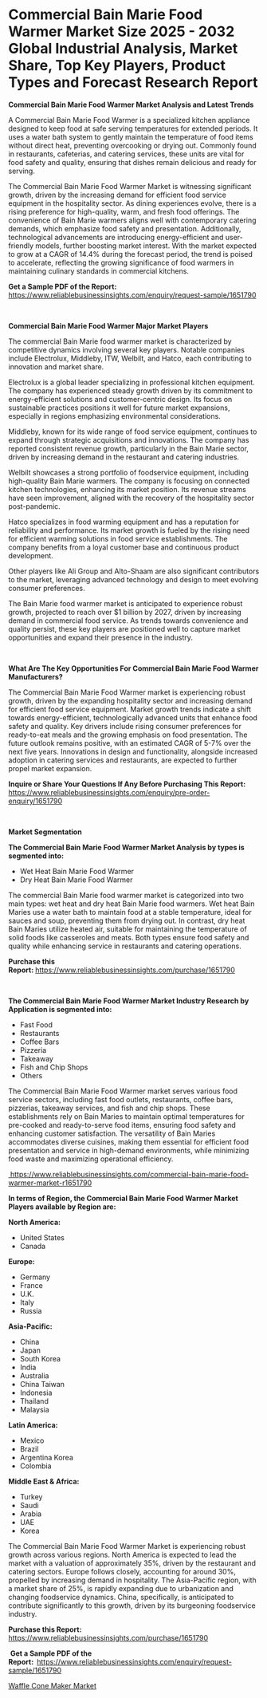 <p><h1>Commercial Bain Marie Food Warmer Market Size 2025 - 2032 Global Industrial Analysis, Market Share, Top Key Players, Product Types and Forecast Research Report</h1></p><p><strong>Commercial Bain Marie Food Warmer Market Analysis and Latest Trends</strong></p>
<p><p>A Commercial Bain Marie Food Warmer is a specialized kitchen appliance designed to keep food at safe serving temperatures for extended periods. It uses a water bath system to gently maintain the temperature of food items without direct heat, preventing overcooking or drying out. Commonly found in restaurants, cafeterias, and catering services, these units are vital for food safety and quality, ensuring that dishes remain delicious and ready for serving.</p><p>The Commercial Bain Marie Food Warmer Market is witnessing significant growth, driven by the increasing demand for efficient food service equipment in the hospitality sector. As dining experiences evolve, there is a rising preference for high-quality, warm, and fresh food offerings. The convenience of Bain Marie warmers aligns well with contemporary catering demands, which emphasize food safety and presentation. Additionally, technological advancements are introducing energy-efficient and user-friendly models, further boosting market interest. With the market expected to grow at a CAGR of 14.4% during the forecast period, the trend is poised to accelerate, reflecting the growing significance of food warmers in maintaining culinary standards in commercial kitchens.</p></p>
<p><strong>Get a Sample PDF of the Report:&nbsp;</strong> <a href="https://www.reliablebusinessinsights.com/enquiry/request-sample/1651790?utm_campaign=3352&utm_medium=2&utm_source=Github&utm_content=ia&utm_term=08042025&utm_id=commercial-bain-marie-food-warmer">https://www.reliablebusinessinsights.com/enquiry/request-sample/1651790</a></p>
<p>&nbsp;</p>
<p><strong>Commercial Bain Marie Food Warmer Major Market Players</strong></p>
<p><p>The commercial Bain Marie food warmer market is characterized by competitive dynamics involving several key players. Notable companies include Electrolux, Middleby, ITW, Welbilt, and Hatco, each contributing to innovation and market share.</p><p>Electrolux is a global leader specializing in professional kitchen equipment. The company has experienced steady growth driven by its commitment to energy-efficient solutions and customer-centric design. Its focus on sustainable practices positions it well for future market expansions, especially in regions emphasizing environmental considerations.</p><p>Middleby, known for its wide range of food service equipment, continues to expand through strategic acquisitions and innovations. The company has reported consistent revenue growth, particularly in the Bain Marie sector, driven by increasing demand in the restaurant and catering industries.</p><p>Welbilt showcases a strong portfolio of foodservice equipment, including high-quality Bain Marie warmers. The company is focusing on connected kitchen technologies, enhancing its market position. Its revenue streams have seen improvement, aligned with the recovery of the hospitality sector post-pandemic.</p><p>Hatco specializes in food warming equipment and has a reputation for reliability and performance. Its market growth is fueled by the rising need for efficient warming solutions in food service establishments. The company benefits from a loyal customer base and continuous product development.</p><p>Other players like Ali Group and Alto-Shaam are also significant contributors to the market, leveraging advanced technology and design to meet evolving consumer preferences.</p><p>The Bain Marie food warmer market is anticipated to experience robust growth, projected to reach over $1 billion by 2027, driven by increasing demand in commercial food service. As trends towards convenience and quality persist, these key players are positioned well to capture market opportunities and expand their presence in the industry.</p></p>
<p>&nbsp;</p>
<p><strong>What Are The Key Opportunities For Commercial Bain Marie Food Warmer Manufacturers?</strong></p>
<p><p>The Commercial Bain Marie Food Warmer market is experiencing robust growth, driven by the expanding hospitality sector and increasing demand for efficient food service equipment. Market growth trends indicate a shift towards energy-efficient, technologically advanced units that enhance food safety and quality. Key drivers include rising consumer preferences for ready-to-eat meals and the growing emphasis on food presentation. The future outlook remains positive, with an estimated CAGR of 5-7% over the next five years. Innovations in design and functionality, alongside increased adoption in catering services and restaurants, are expected to further propel market expansion.</p></p>
<p><strong>Inquire or Share Your Questions If Any Before Purchasing This Report:</strong> <a href="https://www.reliablebusinessinsights.com/enquiry/pre-order-enquiry/1651790?utm_campaign=3352&utm_medium=2&utm_source=Github&utm_content=ia&utm_term=08042025&utm_id=commercial-bain-marie-food-warmer">https://www.reliablebusinessinsights.com/enquiry/pre-order-enquiry/1651790</a></p>
<p>&nbsp;</p>
<p><strong>Market Segmentation</strong></p>
<p><strong>The Commercial Bain Marie Food Warmer Market Analysis by types is segmented into:</strong></p>
<p><ul><li>Wet Heat Bain Marie Food Warmer</li><li>Dry Heat Bain Marie Food Warmer</li></ul></p>
<p><p>The commercial Bain Marie food warmer market is categorized into two main types: wet heat and dry heat Bain Marie food warmers. Wet heat Bain Maries use a water bath to maintain food at a stable temperature, ideal for sauces and soup, preventing them from drying out. In contrast, dry heat Bain Maries utilize heated air, suitable for maintaining the temperature of solid foods like casseroles and meats. Both types ensure food safety and quality while enhancing service in restaurants and catering operations.</p></p>
<p><strong>Purchase this Report:&nbsp;</strong><a href="https://www.reliablebusinessinsights.com/purchase/1651790?utm_campaign=3352&utm_medium=2&utm_source=Github&utm_content=ia&utm_term=08042025&utm_id=commercial-bain-marie-food-warmer">https://www.reliablebusinessinsights.com/purchase/1651790</a></p>
<p>&nbsp;</p>
<p><strong>The Commercial Bain Marie Food Warmer Market Industry Research by Application is segmented into:</strong></p>
<p><ul><li>Fast Food</li><li>Restaurants</li><li>Coffee Bars</li><li>Pizzeria</li><li>Takeaway</li><li>Fish and Chip Shops</li><li>Others</li></ul></p>
<p><p>The Commercial Bain Marie Food Warmer market serves various food service sectors, including fast food outlets, restaurants, coffee bars, pizzerias, takeaway services, and fish and chip shops. These establishments rely on Bain Maries to maintain optimal temperatures for pre-cooked and ready-to-serve food items, ensuring food safety and enhancing customer satisfaction. The versatility of Bain Maries accommodates diverse cuisines, making them essential for efficient food presentation and service in high-demand environments, while minimizing food waste and maximizing operational efficiency.</p></p>
<p><a href="https://www.reliablebusinessinsights.com/commercial-bain-marie-food-warmer-market-r1651790?utm_campaign=3352&utm_medium=2&utm_source=Github&utm_content=ia&utm_term=08042025&utm_id=commercial-bain-marie-food-warmer">&nbsp;https://www.reliablebusinessinsights.com/commercial-bain-marie-food-warmer-market-r1651790</a></p>
<p><strong>In terms of Region, the Commercial Bain Marie Food Warmer Market Players available by Region are:</strong></p>
<p>
    <p> <strong> North America: </strong>
        <ul>
            <li>United States</li>
            <li>Canada</li>
        </ul>
        </p> 
    <p> <strong> Europe: </strong>
        <ul>
            <li>Germany</li>
            <li>France</li>
            <li>U.K.</li>
            <li>Italy</li>
            <li>Russia</li>
        </ul>
        </p> 
    <p> <strong> Asia-Pacific: </strong>
        <ul>
            <li>China</li>
            <li>Japan</li>
            <li>South Korea</li>
            <li>India</li>
            <li>Australia</li>
            <li>China Taiwan</li>
            <li>Indonesia</li>
            <li>Thailand</li>
            <li>Malaysia</li>
        </ul>
        </p> 
    <p> <strong> Latin America: </strong>
        <ul>
            <li>Mexico</li>
            <li>Brazil</li>
            <li>Argentina Korea</li>
            <li>Colombia</li>
        </ul>
        </p> 
    <p> <strong> Middle East & Africa: </strong>
        <ul>
            <li>Turkey</li>
            <li>Saudi</li>
            <li>Arabia</li>
            <li>UAE</li>
            <li>Korea</li>
        </ul>
    </p>
    </p>
<p><p>The Commercial Bain Marie Food Warmer Market is experiencing robust growth across various regions. North America is expected to lead the market with a valuation of approximately 35%, driven by the restaurant and catering sectors. Europe follows closely, accounting for around 30%, propelled by increasing demand in hospitality. The Asia-Pacific region, with a market share of 25%, is rapidly expanding due to urbanization and changing foodservice dynamics. China, specifically, is anticipated to contribute significantly to this growth, driven by its burgeoning foodservice industry.</p></p>
<p><strong>Purchase this Report: </strong><a href="https://www.reliablebusinessinsights.com/purchase/1651790?utm_campaign=3352&utm_medium=2&utm_source=Github&utm_content=ia&utm_term=08042025&utm_id=commercial-bain-marie-food-warmer">https://www.reliablebusinessinsights.com/purchase/1651790</a></p>
<p>&nbsp;<strong>Get a Sample PDF of the Report:&nbsp;&nbsp;</strong><a href="https://www.reliablebusinessinsights.com/enquiry/request-sample/1651790?utm_campaign=3352&utm_medium=2&utm_source=Github&utm_content=ia&utm_term=08042025&utm_id=commercial-bain-marie-food-warmer">https://www.reliablebusinessinsights.com/enquiry/request-sample/1651790</a></p>
<p><strong></strong></p>
<p><p><a href="https://github.com/salodipura00/Market-Research-Report-List-1/blob/main/waffle-cone-maker-market.md?utm_campaign=3352&utm_medium=2&utm_source=Github&utm_content=ia&utm_term=08042025&utm_id=commercial-bain-marie-food-warmer">Waffle Cone Maker Market</a></p></p>